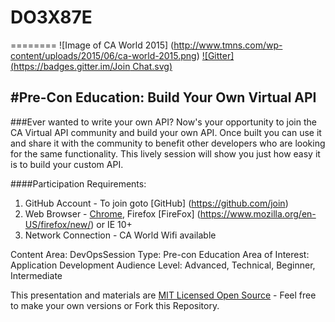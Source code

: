 # DO3X87E
========
![Image of CA World 2015] (http://www.tmns.com/wp-content/uploads/2015/06/ca-world-2015.png)
[![Gitter](https://badges.gitter.im/Join Chat.svg)](https://gitter.im/DevTestSolutions/DO3X87E?utm_source=badge&utm_medium=badge&utm_campaign=pr-badge&utm_content=badge)

#Pre-Con Education:  Build Your Own Virtual API
---
###Ever wanted to write your own API? Now's your opportunity to join the CA Virtual API community and build your own API. Once built you can use it and share it with the community to benefit other developers who are looking for the same functionality. This lively session will show you just how easy it is to build your custom API.

####Participation Requirements:
1. GitHub Account - To join goto [GitHub] (https://github.com/join)
2. Web Browser -  [Chrome](https://www.google.com/chrome/), Firefox [FireFox] (https://www.mozilla.org/en-US/firefox/new/) or IE 10+
3. Network Connection - CA World Wifi available

Content Area: DevOpsSession 
Type: Pre-con Education
Area of Interest: Application Development
Audience Level: Advanced, Technical, Beginner, Intermediate

This presentation and materials are [MIT Licensed Open Source](https://github.com/DevTestSolutions/DO3X87E/blob/master/LICENSE) - Feel free to make your own versions or Fork this Repository.
